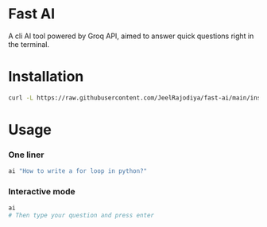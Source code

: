 # Fast AI

A cli AI tool powered by Groq API, aimed to answer quick questions right in the terminal.

# Installation

```bash
curl -L https://raw.githubusercontent.com/JeelRajodiya/fast-ai/main/install.sh | bash

```

# Usage

### One liner

```bash
ai "How to write a for loop in python?"
```

### Interactive mode

```bash
ai
# Then type your question and press enter
```
